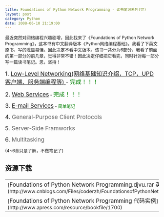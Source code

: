 ```yaml
---
title: Foundations of Python Network Programming - 读书笔记系列(完)
layout: post
category: Python
date: 2008-06-10 21:19:00
---
```


最近突然对网络编程兴趣剧增，因此找来了《Foundations of Python Network Programming》，这本书有中文翻译版本《Python网络编程基础》。我看了下英文原书，写的浅显易懂。因此决定不看中文版本。该书一共分为6部分，我看了前面的第一部分的前几章，觉得非常不错！因此决定仔细把它看完，同时针对每一部分写一篇读书笔记。恩，坚持！

<span style="font-size: 14pt;">1. [Low-Level Networking(网络基础知识介绍，TCP，UPD客户端、服务端编程等) ](http://www.cnblogs.com/coderzh/archive/2008/06/16/1223287.html)- <span style="color: green;">完成！！！</span>

<span style="font-size: 14pt;">2. <span style="color: #646464;">[Web Services](http://www.cnblogs.com/coderzh/archive/2008/06/23/1228429.html)</span></span> - </span><span style="font-size: 14pt;"><span style="color: green;">完成！！！</span></span><span style="font-size: 14pt;">

<span style="font-size: 14pt;">3. <span style="color: #646464;">[E-mail Services](http://www.cnblogs.com/coderzh/archive/2008/07/02/1234269.html)</span></span> - <span style="color: green;">简单笔记</span>

<span style="font-size: 14pt;">4. <span style="color: #646464;">General-Purpose Client Protocols</span></span>&nbsp; 

<span style="font-size: 14pt;">5. <span style="color: #646464;">Server-Side Framworks</span></span> 

<span style="font-size: 14pt;">6. <span style="color: #646464;">Multitasking</span></span> 

</span>

(4~6章只是了解，不做笔记了) 

<span style="font-size: 14pt;">

### 资源下载

<table width="939" height="174">
    <tr>
        <td valign="bottom">[<span style="font-size: 14pt;">Foundations of Python Network Programming.djvu.rar 英文原版下载</span>](http://www.cnblogs.com/Files/coderzh/FoundationsofPythonNetworkProgramming.djvu.rar) </td>
        <td rowspan="2">![](http://www.apress.com/resource/bookcover/9781590593714?size=medium)
        </td>
    </tr>
    <tr>
        <td>[<span style="font-size: 14pt;">Foundations of Python Network Programming 代码实例</span>](http://www.apress.com/resource/bookfile/1700) </td>
    </tr>
</table>
</span>
